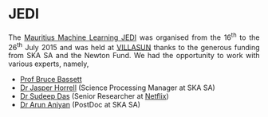 <h1>JEDI</h1>

<section>
	<p align="justify">The <a href="https://sites.google.com/a/ska.ac.za/ml-jedi-mauritius/home">Mauritius Machine Learning JEDI</a> was organised from the 16<sup>th</sup> to the 26<sup>th</sup> July 2015 and was held at <a href="http://www.villasun.mu/">VILLASUN</a> thanks to the generous funding from SKA SA and the Newton Fund. We had the opportunity to work with various experts, namely, 
	<ul>
  	<li><a href="https://cosmoaims.wordpress.com/2010/01/01/bruce-bassett/">Prof Bruce Bassett</a></li>
  	<li><a href="https://www.linkedin.com/in/jasper-horrell-64a93937">Dr Jasper Horrell</a> (Science Processing Manager at SKA SA)</li>
  	<li><a href="https://www.linkedin.com/in/datamusing">Dr Sudeep Das</a> (Senior Researcher at <a href="https://www.netflix.com/">Netflix</a>)</li>
  	<li><a href="https://sites.google.com/site/arunsworldonnet/home">Dr Arun Aniyan</a> (PostDoc at SKA SA)</li>
	</ul>
	</p>  








<!--
This is a comment
	<p align="justify"> In words, <a></p>
* * * *

## Link to File and Webpage

Link to another file in GitHub itself: [myFileName](Thesis/simple_ref.md)

Link to arXiv for example: [arXiv](http://arxiv.org/)

* * * *

## Font Format

_This creates italic text_

__Whereas this creates bold texts__

* * * *
-->







